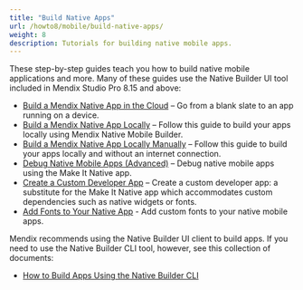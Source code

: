 ```yaml
---
title: "Build Native Apps"
url: /howto8/mobile/build-native-apps/
weight: 8
description: Tutorials for building native mobile apps.
---
```


These step-by-step guides teach you how to build native mobile applications and more. Many of these guides use the Native Builder UI tool included in Mendix Studio Pro 8.15 and above:

* [Build a Mendix Native App in the Cloud](/howto8/mobile/deploying-native-app/) – Go from a blank slate to an app running on a device.
* [Build a Mendix Native App Locally](/howto8/mobile/native-build-locally/) – Follow this guide to build your apps locally using Mendix Native Mobile Builder.
* [Build a Mendix Native App Locally Manually](/howto8/mobile/native-build-locally-manually/) – Follow this guide to build your apps locally and without an internet connection.
* [Debug Native Mobile Apps (Advanced)](/howto8/mobile/native-debug/) – Debug native mobile apps using the Make It Native app.
* [Create a Custom Developer App](/howto8/mobile/how-to-devapps/) – Create a custom developer app: a substitute for the Make It Native app which accommodates custom dependencies such as native widgets or fonts.
* [Add Fonts to Your Native App](/howto8/mobile/native-custom-fonts/) - Add custom fonts to your native mobile apps.

Mendix recommends using the Native Builder UI client to build apps. If you need to use the Native Builder CLI tool, however, see this collection of documents:

* [How to Build Apps Using the Native Builder CLI](/howto8/mobile/use-cli-docs/)

